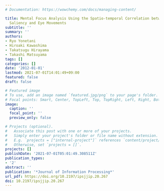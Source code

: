 ```yaml
---
# Documentation: https://wowchemy.com/docs/managing-content/

title: Mental Focus Analysis Using the Spatio-temporal Correlation between Visual
  Saliency and Eye Movements
subtitle: ''
summary: ''
authors:
- Ryo Yonetani
- Hiroaki Kawashima
- Takatsugu Hirayama
- Takashi Matsuyama
tags: []
categories: []
date: '2012-01-01'
lastmod: 2021-07-01T14:01:49+09:00
featured: false
draft: false

# Featured image
# To use, add an image named `featured.jpg/png` to your page's folder.
# Focal points: Smart, Center, TopLeft, Top, TopRight, Left, Right, BottomLeft, Bottom, BottomRight.
image:
  caption: ''
  focal_point: ''
  preview_only: false

# Projects (optional).
#   Associate this post with one or more of your projects.
#   Simply enter your project's folder or file name without extension.
#   E.g. `projects = ["internal-project"]` references `content/project/deep-learning/index.md`.
#   Otherwise, set `projects = []`.
projects: []
publishDate: '2021-07-01T05:01:49.308511Z'
publication_types:
- '2'
abstract: ''
publication: '*Journal of Information Processing*'
url_pdf: https://doi.org/10.2197/ipsjjip.20.267
doi: 10.2197/ipsjjip.20.267
---
```

